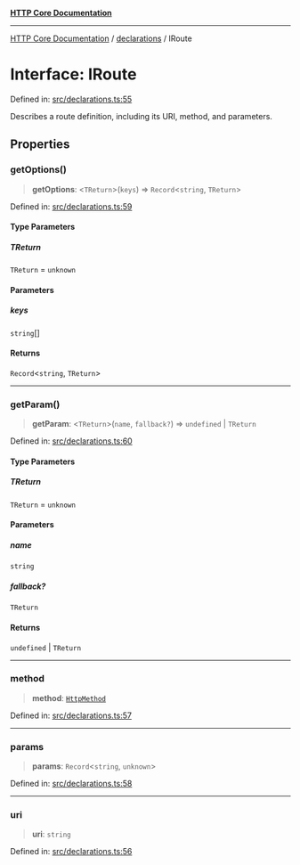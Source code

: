 [**HTTP Core Documentation**](../../README.md)

***

[HTTP Core Documentation](../../README.md) / [declarations](../README.md) / IRoute

# Interface: IRoute

Defined in: [src/declarations.ts:55](https://github.com/stonemjs/http-core/blob/0d24f1311c8ffc69c0f21ab48badb00539c57ea4/src/declarations.ts#L55)

Describes a route definition, including its URI, method, and parameters.

## Properties

### getOptions()

> **getOptions**: \<`TReturn`\>(`keys`) => `Record`\<`string`, `TReturn`\>

Defined in: [src/declarations.ts:59](https://github.com/stonemjs/http-core/blob/0d24f1311c8ffc69c0f21ab48badb00539c57ea4/src/declarations.ts#L59)

#### Type Parameters

##### TReturn

`TReturn` = `unknown`

#### Parameters

##### keys

`string`[]

#### Returns

`Record`\<`string`, `TReturn`\>

***

### getParam()

> **getParam**: \<`TReturn`\>(`name`, `fallback?`) => `undefined` \| `TReturn`

Defined in: [src/declarations.ts:60](https://github.com/stonemjs/http-core/blob/0d24f1311c8ffc69c0f21ab48badb00539c57ea4/src/declarations.ts#L60)

#### Type Parameters

##### TReturn

`TReturn` = `unknown`

#### Parameters

##### name

`string`

##### fallback?

`TReturn`

#### Returns

`undefined` \| `TReturn`

***

### method

> **method**: [`HttpMethod`](../type-aliases/HttpMethod.md)

Defined in: [src/declarations.ts:57](https://github.com/stonemjs/http-core/blob/0d24f1311c8ffc69c0f21ab48badb00539c57ea4/src/declarations.ts#L57)

***

### params

> **params**: `Record`\<`string`, `unknown`\>

Defined in: [src/declarations.ts:58](https://github.com/stonemjs/http-core/blob/0d24f1311c8ffc69c0f21ab48badb00539c57ea4/src/declarations.ts#L58)

***

### uri

> **uri**: `string`

Defined in: [src/declarations.ts:56](https://github.com/stonemjs/http-core/blob/0d24f1311c8ffc69c0f21ab48badb00539c57ea4/src/declarations.ts#L56)
